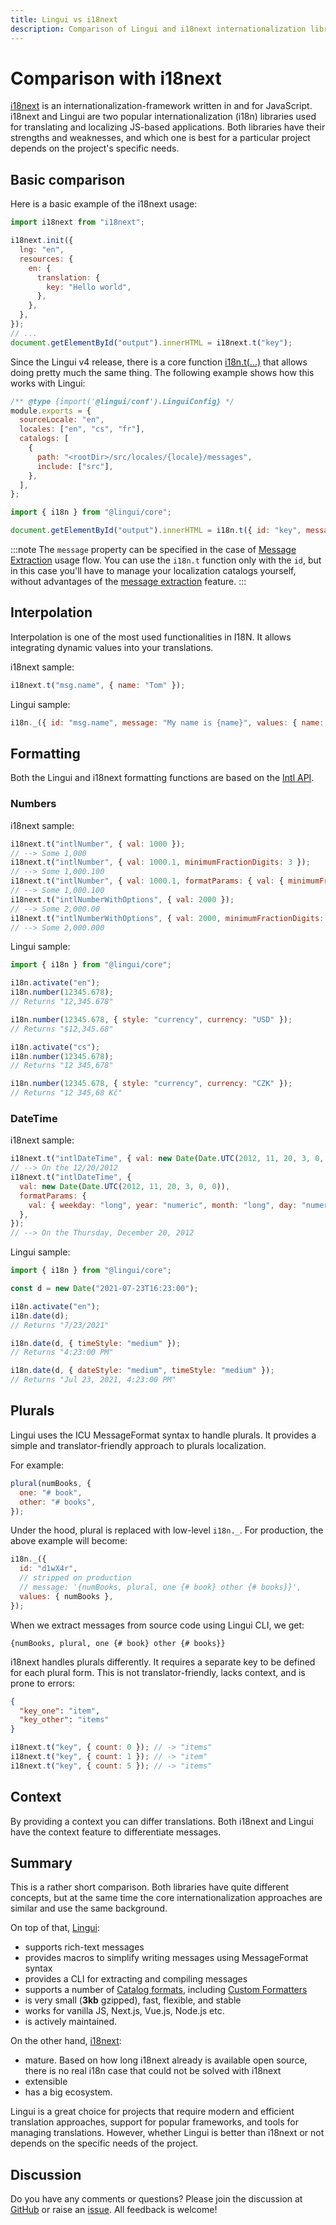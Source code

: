 ```yaml
---
title: Lingui vs i18next
description: Comparison of Lingui and i18next internationalization libraries
---
```


# Comparison with i18next

[i18next](https://www.i18next.com/) is an internationalization-framework written in and for JavaScript. i18next and Lingui are two popular internationalization (i18n) libraries used for translating and localizing JS-based applications. Both libraries have their strengths and weaknesses, and which one is best for a particular project depends on the project's specific needs.

## Basic comparison

Here is a basic example of the i18next usage:

```js
import i18next from "i18next";

i18next.init({
  lng: "en",
  resources: {
    en: {
      translation: {
        key: "Hello world",
      },
    },
  },
});
// ...
document.getElementById("output").innerHTML = i18next.t("key");
```

Since the Lingui v4 release, there is a core function [i18n.t(...)](/docs/ref/core.md#i18n.t) that allows doing pretty much the same thing. The following example shows how this works with Lingui:

```js title="lingui.config.{js,ts}"
/** @type {import('@lingui/conf').LinguiConfig} */
module.exports = {
  sourceLocale: "en",
  locales: ["en", "cs", "fr"],
  catalogs: [
    {
      path: "<rootDir>/src/locales/{locale}/messages",
      include: ["src"],
    },
  ],
};
```

```js
import { i18n } from "@lingui/core";

document.getElementById("output").innerHTML = i18n.t({ id: "key", message: "Hello world" });
```

:::note
The `message` property can be specified in the case of [Message Extraction](/docs/guides/message-extraction.md) usage flow. You can use the `i18n.t` function only with the `id`, but in this case you'll have to manage your localization catalogs yourself, without advantages of the [message extraction](/docs/guides/message-extraction.md) feature.
:::

## Interpolation

Interpolation is one of the most used functionalities in I18N. It allows integrating dynamic values into your translations.

i18next sample:

```js
i18next.t("msg.name", { name: "Tom" });
```

Lingui sample:

```js
i18n._({ id: "msg.name", message: "My name is {name}", values: { name: "Tom" } });
```

## Formatting

Both the Lingui and i18next formatting functions are based on the [Intl API](https://developer.mozilla.org/en-US/docs/Web/JavaScript/Reference/Global_Objects/Intl).

### Numbers

i18next sample:

```js
i18next.t("intlNumber", { val: 1000 });
// --> Some 1,000
i18next.t("intlNumber", { val: 1000.1, minimumFractionDigits: 3 });
// --> Some 1,000.100
i18next.t("intlNumber", { val: 1000.1, formatParams: { val: { minimumFractionDigits: 3 } } });
// --> Some 1,000.100
i18next.t("intlNumberWithOptions", { val: 2000 });
// --> Some 2,000.00
i18next.t("intlNumberWithOptions", { val: 2000, minimumFractionDigits: 3 });
// --> Some 2,000.000
```

Lingui sample:

```js
import { i18n } from "@lingui/core";

i18n.activate("en");
i18n.number(12345.678);
// Returns "12,345.678"

i18n.number(12345.678, { style: "currency", currency: "USD" });
// Returns "$12,345.68"

i18n.activate("cs");
i18n.number(12345.678);
// Returns "12 345,678"

i18n.number(12345.678, { style: "currency", currency: "CZK" });
// Returns "12 345,68 Kč"
```

### DateTime

i18next sample:

```js
i18next.t("intlDateTime", { val: new Date(Date.UTC(2012, 11, 20, 3, 0, 0)) });
// --> On the 12/20/2012
i18next.t("intlDateTime", {
  val: new Date(Date.UTC(2012, 11, 20, 3, 0, 0)),
  formatParams: {
    val: { weekday: "long", year: "numeric", month: "long", day: "numeric" },
  },
});
// --> On the Thursday, December 20, 2012
```

Lingui sample:

```js
import { i18n } from "@lingui/core";

const d = new Date("2021-07-23T16:23:00");

i18n.activate("en");
i18n.date(d);
// Returns "7/23/2021"

i18n.date(d, { timeStyle: "medium" });
// Returns "4:23:00 PM"

i18n.date(d, { dateStyle: "medium", timeStyle: "medium" });
// Returns "Jul 23, 2021, 4:23:00 PM"
```

## Plurals

Lingui uses the ICU MessageFormat syntax to handle plurals. It provides a simple and translator-friendly approach to plurals localization.

For example:

```js
plural(numBooks, {
  one: "# book",
  other: "# books",
});
```

Under the hood, plural is replaced with low-level `i18n._`. For production, the above example will become:

```js
i18n._({
  id: "d1wX4r",
  // stripped on production
  // message: '{numBooks, plural, one {# book} other {# books}}',
  values: { numBooks },
});
```

When we extract messages from source code using Lingui CLI, we get:

```icu-message-format
{numBooks, plural, one {# book} other {# books}}
```

i18next handles plurals differently. It requires a separate key to be defined for each plural form. This is not translator-friendly, lacks context, and is prone to errors:

```json
{
  "key_one": "item",
  "key_other": "items"
}
```

```js
i18next.t("key", { count: 0 }); // -> "items"
i18next.t("key", { count: 1 }); // -> "item"
i18next.t("key", { count: 5 }); // -> "items"
```

## Context

By providing a context you can differ translations. Both i18next and Lingui have the context feature to differentiate messages.

## Summary

This is a rather short comparison. Both libraries have quite different concepts, but at the same time the core internationalization approaches are similar and use the same background.

On top of that, [Lingui](https://github.com/lingui/js-lingui):

- supports rich-text messages
- provides macros to simplify writing messages using MessageFormat syntax
- provides a CLI for extracting and compiling messages
- supports a number of [Catalog formats](/docs/ref/catalog-formats.md), including [Custom Formatters](/docs/guides/custom-formatter.md)
- is very small (**3kb** gzipped), fast, flexible, and stable
- works for vanilla JS, Next.js, Vue.js, Node.js etc.
- is actively maintained.

On the other hand, [i18next](https://www.i18next.com/):

- mature. Based on how long i18next already is available open source, there is no real i18n case that could not be solved with i18next
- extensible
- has a big ecosystem.

Lingui is a great choice for projects that require modern and efficient translation approaches, support for popular frameworks, and tools for managing translations. However, whether Lingui is better than i18next or not depends on the specific needs of the project.

## Discussion

Do you have any comments or questions? Please join the discussion at [GitHub](https://github.com/lingui/js-lingui/discussions) or raise an [issue](https://github.com/lingui/js-lingui/issues/new). All feedback is welcome!
